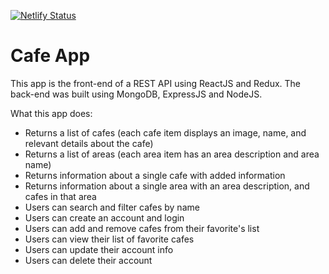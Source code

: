 [![Netlify Status](https://api.netlify.com/api/v1/badges/6986aff4-74f8-444a-bf89-282f53889836/deploy-status)](https://app.netlify.com/sites/la-cafe-app/deploys)

# Cafe App

This app is the front-end of a REST API using ReactJS and Redux. The back-end was built using MongoDB, ExpressJS and NodeJS.

What this app does:

- Returns a list of cafes (each cafe item displays an image, name, and relevant details about the cafe)
- Returns a list of areas (each area item has an area description and area name)
- Returns information about a single cafe with added information
- Returns information about a single area with an area description, and cafes in that area
- Users can search and filter cafes by name
- Users can create an account and login
- Users can add and remove cafes from their favorite's list
- Users can view their list of favorite cafes
- Users can update their account info
- Users can delete their account
